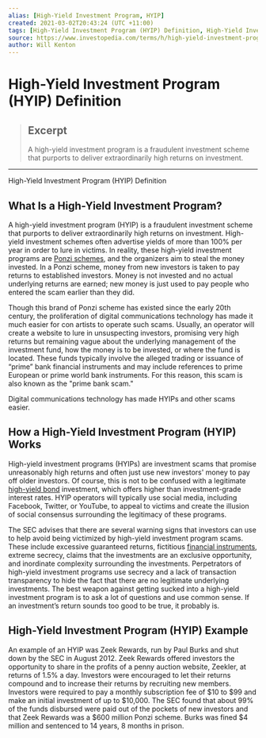 ```yaml
---
alias: [High-Yield Investment Program, HYIP]
created: 2021-03-02T20:43:24 (UTC +11:00)
tags: [High-Yield Investment Program (HYIP) Definition, High-Yield Investment Program (HYIP) Definition]
source: https://www.investopedia.com/terms/h/high-yield-investment-program.asp
author: Will Kenton
---
```


# High-Yield Investment Program (HYIP) Definition

> ## Excerpt
> A high-yield investment program is a fraudulent investment scheme that purports to deliver extraordinarily high returns on investment.

---

High-Yield Investment Program (HYIP) Definition
## What Is a High-Yield Investment Program?

A high-yield investment program (HYIP) is a fraudulent investment scheme that purports to deliver extraordinarily high returns on investment. High-yield investment schemes often advertise yields of more than 100% per year in order to lure in victims. In reality, these high-yield investment programs are [Ponzi schemes](https://www.investopedia.com/terms/p/ponzischeme.asp), and the organizers aim to steal the money invested. In a Ponzi scheme, money from new investors is taken to pay returns to established investors. Money is not invested and no actual underlying returns are earned; new money is just used to pay people who entered the scam earlier than they did.

Though this brand of Ponzi scheme has existed since the early 20th century, the proliferation of digital communications technology has made it much easier for con artists to operate such scams. Usually, an operator will create a website to lure in unsuspecting investors, promising very high returns but remaining vague about the underlying management of the investment fund, how the money is to be invested, or where the fund is located. These funds typically involve the alleged trading or issuance of “prime” bank financial instruments and may include references to prime European or prime world bank instruments. For this reason, this scam is also known as the "prime bank scam."

Digital communications technology has made HYIPs and other scams easier.

## How a High-Yield Investment Program (HYIP) Works

High-yield investment programs (HYIPs) are investment scams that promise unreasonably high returns and often just use new investors' money to pay off older investors. Of course, this is not to be confused with a legitimate [high-yield bond](https://www.investopedia.com/terms/h/high_yield_bond.asp) investment, which offers higher than investment-grade interest rates. HYIP operators will typically use social media, including Facebook, Twitter, or YouTube, to appeal to victims and create the illusion of social consensus surrounding the legitimacy of these programs.

The SEC advises that there are several warning signs that investors can use to help avoid being victimized by high-yield investment program scams. These include excessive guaranteed returns, fictitious [financial instruments](https://www.investopedia.com/terms/f/financialinstrument.asp), extreme secrecy, claims that the investments are an exclusive opportunity, and inordinate complexity surrounding the investments. Perpetrators of high-yield investment programs use secrecy and a lack of transaction transparency to hide the fact that there are no legitimate underlying investments. The best weapon against getting sucked into a high-yield investment program is to ask a lot of questions and use common sense. If an investment’s return sounds too good to be true, it probably is.

## High-Yield Investment Program (HYIP) Example

An example of an HYIP was Zeek Rewards, run by Paul Burks and shut down by the SEC in August 2012. Zeek Rewards offered investors the opportunity to share in the profits of a penny auction website, Zeekler, at returns of 1.5% a day. Investors were encouraged to let their returns compound and to increase their returns by recruiting new members. Investors were required to pay a monthly subscription fee of $10 to $99 and make an initial investment of up to $10,000. The SEC found that about 99% of the funds disbursed were paid out of the pockets of new investors and that Zeek Rewards was a $600 million Ponzi scheme. Burks was fined $4 million and sentenced to 14 years, 8 months in prison.
